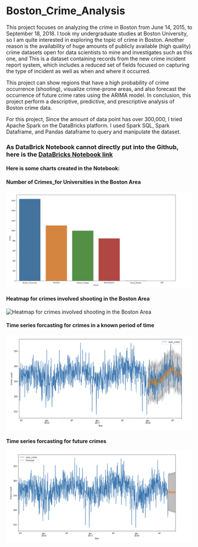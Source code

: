 # Boston_Crime_Analysis

This project focuses on analyzing the crime in Boston from June 14, 2015, to September 18, 2018. I took my undergraduate studies at Boston University, so I am quite interested in exploring the topic of crime in Boston. Another reason is the availability of huge amounts of publicly available (high quality) crime datasets open for data scientists to mine and investigates such as this one, and This is a dataset containing records from the new crime incident report system, which includes a reduced set of fields focused on capturing the type of incident as well as when and where it occurred.

This project can show regions that have a high probability of crime occurrence (shooting), visualize crime-prone areas, and also forecast the occurrence of future crime rates using the ARIMA model. In conclusion, this project perform a descriptive, predictive, and prescriptive analysis of Boston crime data.

For this project, Since the amount of data point has over 300,000, I tried Apache Spark on the DataBricks platform. I used Spark SQL, Spark Dataframe, and Pandas dataframe to query and manipulate the dataset. 

### As DataBrick Notebook cannot directly put into the Github, here is the [DataBricks Notebook link](https://databricks-prod-cloudfront.cloud.databricks.com/public/4027ec902e239c93eaaa8714f173bcfc/3014812208976575/3794154026177906/8479687476525162/latest.html)


#### Here is some charts created in the Notebook:


#### Number of Crimes_for Universities in the Boston Area
![Number of Crimes_for Universities in the Boston Area](Crimes_in_Boston_Area_Universities.png)

#### Heatmap for crimes involved shooting in the Boston Area
![Heatmap for crimes involved shooting in the Boston Area](Shooting_Crime_Heatmap.png)

#### Time series forcasting for crimes in a known period of time
![Time_series_forcasting_for_known period of crimes ](Time_series_forcasting_for_known_data.png)

#### Time series forcasting for future crimes 
![Time_series_forcasting_for_future crimes ](Time_series_forcasting_for_future.png)
